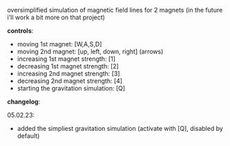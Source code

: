 oversimplified simulation of magnetic field lines for 2 magnets (in the future i'll work a bit more on that project)

**controls**:
- moving 1st magnet: [W,A,S,D]
- moving 2nd magnet: [up, left, down, right] (arrows)
- increasing 1st magnet strength: [1]
- decreasing 1st magnet strength: [2]
- increasing 2nd magnet strength: [3]
- decreasing 2nd magnet strength: [4]
- starting the gravitation simulation: [Q]

**changelog**:

05.02.23:
- added the simpliest gravitation simulation (activate with [Q], disabled by default)

